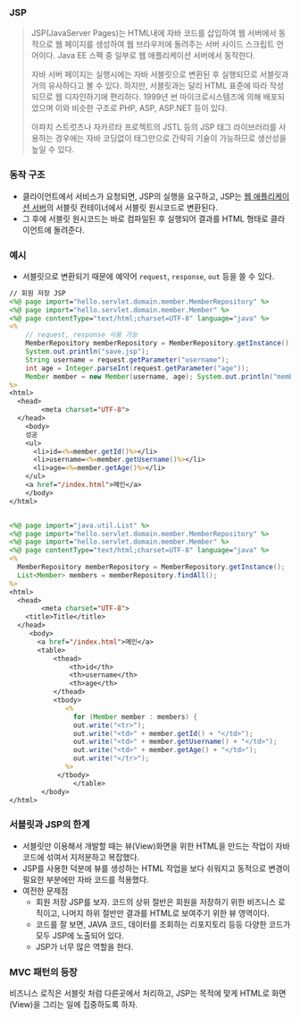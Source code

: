 ### JSP

> JSP(JavaServer Pages)는 HTML내에 자바 코드를 삽입하여 웹 서버에서 동적으로 웹 페이지를 생성하여 웹 브라우저에 돌려주는 서버 사이드 스크립트 언어이다. Java EE 스펙 중 일부로 웹 애플리케이션 서버에서 동작한다.
>
> 자바 서버 페이지는 실행시에는 자바 서블릿으로 변환된 후 실행되므로 서블릿과 거의 유사하다고 볼 수 있다. 하지만, 서블릿과는 달리 HTML 표준에 따라 작성되므로 웹 디자인하기에 편리하다. 1999년 썬 마이크로시스템즈에 의해 배포되었으며 이와 비슷한 구조로 PHP, ASP, ASP.NET 등이 있다.
>
> 아파치 스트럿츠나 자카르타 프로젝트의 JSTL 등의 JSP 태그 라이브러리를 사용하는 경우에는 자바 코딩없이 태그만으로 간략히 기술이 가능하므로 생산성을 높일 수 있다.



### 동작 구조

* 클라이언트에서 서비스가 요청되면, JSP의 실행을 요구하고, JSP는 [웹 애플리케이션 서버](https://ko.wikipedia.org/wiki/웹_애플리케이션_서버)의 서블릿 컨테이너에서 서블릿 원시코드로 변환된다.
* 그 후에 서블릿 원시코드는 바로 컴파일된 후 실행되어 결과를 HTML 형태로 클라이언트에 돌려준다.



### 예시

* 서블릿으로 변환되기 때문에 예약어 `request`, `response`, `out` 등을 쓸 수 있다.

```jsp
// 회원 저장 JSP
<%@ page import="hello.servlet.domain.member.MemberRepository" %>
<%@ page import="hello.servlet.domain.member.Member" %>
<%@ page contentType="text/html;charset=UTF-8" language="java" %> 
<%
    // request, response 사용 가능
    MemberRepository memberRepository = MemberRepository.getInstance();
    System.out.println("save.jsp");
    String username = request.getParameter("username");
    int age = Integer.parseInt(request.getParameter("age"));
    Member member = new Member(username, age); System.out.println("member = " + member); memberRepository.save(member);
%>
<html>
  <head>
		<meta charset="UTF-8"> 
  </head>
	<body> 
    성공
    <ul>
      <li>id=<%=member.getId()%></li> 
      <li>username=<%=member.getUsername()%></li> 
      <li>age=<%=member.getAge()%></li>
    </ul>
    <a href="/index.html">메인</a>
	</body>
</html>
```

```jsp

<%@ page import="java.util.List" %>
<%@ page import="hello.servlet.domain.member.MemberRepository" %>
<%@ page import="hello.servlet.domain.member.Member" %>
<%@ page contentType="text/html;charset=UTF-8" language="java" %> 
<%
  MemberRepository memberRepository = MemberRepository.getInstance();
  List<Member> members = memberRepository.findAll(); 
%>
<html>
  <head>
		<meta charset="UTF-8">
    <title>Title</title>
  </head>
     <body>
       <a href="/index.html">메인</a>
       <table>
           <thead>
               <th>id</th>
               <th>username</th>
               <th>age</th>
           </thead>
           <tbody> 
              <%
                for (Member member : members) {
                out.write("<tr>");
                out.write("<td>" + member.getId() + "</td>");
                out.write("<td>" + member.getUsername() + "</td>");
                out.write("<td>" + member.getAge() + "</td>");
                out.write("</tr>");
              %>
            </tbody>
 				</table>
  		</body>	
</html>
```



### 서블릿과 JSP의 한계

* 서블릿만 이용해서 개발할 때는 뷰(View)화면을 위한 HTML을 만드는 작업이 자바 코드에 섞여서 지저분하고 복잡했다. 
* JSP를 사용한 덕분에 뷰를 생성하는 HTML 작업을 보다 쉬워지고 동적으로 변경이 필요한 부분에만 자바 코드를 적용했다. 
* 여전한 문제점
  * 회원 저장 JSP를 보자. 코드의 상위 절반은 회원을 저장하기 위한 비즈니스 로직이고, 나머지 하위 절반만 결과를 HTML로 보여주기 위한 뷰 영역이다.
  * 코드를 잘 보면, JAVA 코드, 데이터를 조회하는 리포지토리 등등 다양한 코드가 모두 JSP에 노출되어 있다. 
  * JSP가 너무 많은 역할을 한다. 



### MVC 패턴의 등장

비즈니스 로직은 서블릿 처럼 다른곳에서 처리하고, JSP는 목적에 맞게 HTML로 화면(View)을 그리는 일에 집중하도록 하자. 

